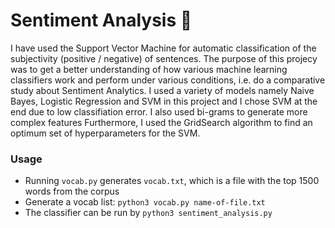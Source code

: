 # Sentiment Analysis :rocket:

I have used the Support Vector Machine for automatic classification of the subjectivity (positive / negative) of sentences.
The purpose of this projecy was to get a better understanding of how various machine learning classifiers work and perform under various conditions, i.e. do a comparative study about Sentiment Analytics.
I used a variety of models namely Naive Bayes, Logistic Regression and SVM in this project and I chose SVM at the end due to low classifiation error. I also used bi-grams to generate more complex features Furthermore, I used the GridSearch algorithm to find an optimum set of hyperparameters for the SVM.

### Usage
- Running `vocab.py` generates `vocab.txt`, which is a file with the top 1500 words from the corpus
- Generate a vocab list: `python3 vocab.py name-of-file.txt`
- The classifier can be run by `python3 sentiment_analysis.py`
